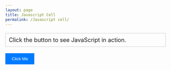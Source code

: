 ```yaml
---
layout: page
title: Javascript Cell
permalink: /Javascript cell/
---
```



<div id="js-output" style="padding: 10px; border: 1px solid #ccc; margin: 20px 0; font-size: 18px;">
  <!-- This is where the JavaScript output will be displayed -->
  Click the button to see JavaScript in action.
</div>

<button onclick="displayMessage()" style="padding: 10px 20px; background-color: #007bff; color: white; border: none; cursor: pointer;">
  Click Me
</button>

<script>
  function displayMessage() {
    document.getElementById('js-output').innerHTML = 'Hello from JavaScript!';
  }
</script>

